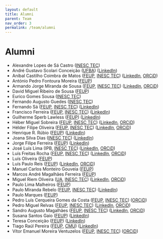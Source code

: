```yaml
---
layout: default
title: Alumni
parent: Team
nav_order: 3
permalink: /team/alumni
---
```


[FEUP]: https://sigarra.up.pt/feup/en/
[INESC TEC]: https://www.inesctec.pt/en/
[UA]:https://www.ua.pt/en/
[UFBA]: https://www.ufba.br/

# Alumni

- Alexandre Lopes de Sá Castro
  ([INESC TEC][INESC TEC])
- André Gustavo Scolari Conceição
  ([UFBA][UFBA])
  ([LinkedIn](https://www.linkedin.com/in/andre-gustavo-scolari-conceicao-11306380))
- Aníbal Castilho Coimbra de Matos
  ([FEUP][FEUP], [INESC TEC][INESC TEC])
  ([LinkedIn](https://pt.linkedin.com/in/an%C3%ADbal-matos-558266b0),
  [ORCiD](https://orcid.org/0000-0002-9771-002X))
- António Pedro Fontoura Moreira
  ([FEUP][FEUP])
- Armando Jorge Miranda de Sousa
  ([FEUP][FEUP], [INESC TEC][INESC TEC])
  ([LinkedIn](https://www.linkedin.com/in/armando-jorge-sousa-7a724312),
  [ORCiD](https://orcid.org/0000-0002-0317-4714))
- David Miguel Ribeiro de Sousa
  ([FEUP][FEUP])
- Eurico Gomes Sousa
  ([INESC TEC][INESC TEC])
- Fernando Augusto Guedes
  ([INESC TEC][INESC TEC])
- Fernando Sá
  ([FEUP][FEUP], [INESC TEC][INESC TEC])
  ([LinkedIn](https://www.linkedin.com/in/fsa93))
- Francisco Ferreira
  ([FEUP][FEUP], [INESC TEC][INESC TEC])
  ([LinkedIn](https://www.linkedin.com/in/francisco-ferreira-1920b8167))
- Guilherme Sperb Lawless
  ([FEUP][FEUP])
  ([LinkedIn](https://www.linkedin.com/in/guilhermelawless))
- Héber Miguel Sobreira
  ([FEUP][FEUP], [INESC TEC][INESC TEC])
  ([LinkedIn](https://www.linkedin.com/in/h%C3%A9ber-sobreira-95832a55),
  [ORCiD](https://orcid.org/0000-0002-8055-1093))
- Hélder Filipe Oliveira
  ([FEUP][FEUP], [INESC TEC][INESC TEC])
  ([LinkedIn](https://www.linkedin.com/in/helder-p-oliveira),
  [ORCiD](https://orcid.org/0000-0002-6193-8540))
- Henrique R. Rúbio
  ([FEUP][FEUP])
  ([LinkedIn](https://www.linkedin.com/in/henriquereismunhoz))
- Joana Silva Dias
  ([INESC TEC][INESC TEC])
  ([LinkedIn](https://www.linkedin.com/in/joanamdias))
- Jorge Filipe Ferreira
  ([FEUP][FEUP])
  ([LinkedIn](https://www.linkedin.com/in/jorgeferreira1999))
- José Luís Lima
  (IPB, [INESC TEC][INESC TEC])
  ([LinkedIn](https://www.linkedin.com/in/jos%C3%A9-lima-27117b52),
  [ORCiD](https://orcid.org/0000-0001-7902-1207))
- Luís Freitas Rocha
  ([FEUP][FEUP], [INESC TEC][INESC TEC])
  ([LinkedIn](https://pt.linkedin.com/in/luis-freitas-rocha-47996024),
  [ORCiD](https://orcid.org/0000-0002-8680-4290))
- Luís Oliveira
  ([FEUP][FEUP])
- Luís Paulo Reis
  ([FEUP][FEUP])
  ([LinkedIn](https://www.linkedin.com/in/lpreis),
  [ORCiD](https://orcid.org/0000-0002-4709-1718))
- Manuel Carlos Monteiro Gouveia
  ([FEUP][FEUP])
- Marcos André Magalhães Ferreira
  ([FEUP][FEUP])
- Miguel Riem Oliveira
  ([UA][UA], [INESC TEC][INESC TEC])
  ([LinkedIn](https://www.linkedin.com/in/miguel-armando-riem-de-oliveira-1939b6251),
  [ORCiD](https://orcid.org/0000-0002-9288-5058))
- Paulo Lima Malheiros
  ([FEUP][FEUP])
- Paulo Miranda Rebelo
  ([FEUP][FEUP], [INESC TEC][INESC TEC])
  ([LinkedIn](https://www.inesctec.pt/pt/pessoas/paulo-miranda-rebelo))
- Paulo Marques ([FEUP][FEUP])
- Pedro Luís Cerqueira Gomes da Costa
  ([FEUP][FEUP], [INESC TEC][INESC TEC])
  ([ORCiD](https://orcid.org/0000-0002-0435-8419))
- Pedro Miguel Relvas
  ([FEUP][FEUP], [INESC TEC][INESC TEC])
  ([LinkedIn](https://www.linkedin.com/in/pedro-relvas),
  [ORCiD](https://orcid.org/0000-0003-0560-720X))
- Sandro Augusto Magalhães
  ([FEUP][FEUP], [INESC TEC][INESC TEC])
  ([LinkedIn](https://www.linkedin.com/in/sandromagalhaes),
  [ORCiD](https://orcid.org/0000-0002-3095-197X))
- Susana Santos Gaio
  ([FEUP][FEUP])
  ([LinkedIn](https://www.linkedin.com/in/susana-gaio-754a4113))
- Teresa Conceição
  ([FEUP][FEUP])
  ([LinkedIn](https://www.linkedin.com/in/teresa-conceicao))
- Tiago Raúl Pereira
  ([FEUP][FEUP], [CMU](https://www.cmuportugal.org/))
  ([LinkedIn](https://nl.linkedin.com/in/tiago-raul-pereira-aa435858))
- Vítor Emanuel Moreira Ventuzelos
  ([FEUP][FEUP], [INESC TEC][INESC TEC])
  ([ORCiD](https://orcid.org/0000-0001-5288-9559))
